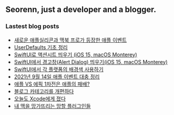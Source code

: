 ## Seorenn, just a developer and a blogger.

### Lastest blog posts

<!-- BLOG-POST-LIST:START -->
- [새로운 애플실리콘과 맥북 프로가 등장한 애플 이벤트](https://seorenn.tistory.com/209)
- [UserDefaults 기초 정리](https://seorenn.tistory.com/208)
- [SwiftUI로 액션시트 띄우기 &lpar;iOS 15, macOS Monterey&rpar;](https://seorenn.tistory.com/207)
- [SwiftUI에서 경고창&lpar;Alert Dialog&rpar; 띄우기&lpar;iOS 15, macOS Monterey&rpar;](https://seorenn.tistory.com/206)
- [SwiftUI에서 각 플랫폼의 배경색 사용하기](https://seorenn.tistory.com/205)
- [2021년 9월 14일 애플 이벤트 대충 정리](https://seorenn.tistory.com/204)
- [애플 VS 에픽 1차전은 애플의 패배?](https://seorenn.tistory.com/203)
- [블로그 카테고리를 개편하다](https://seorenn.tistory.com/202)
- [오늘도 Xcode에게 졌다](https://seorenn.tistory.com/201)
- [내 맥을 망가뜨리는 망할 플러그인들](https://seorenn.tistory.com/200)
<!-- BLOG-POST-LIST:END -->

